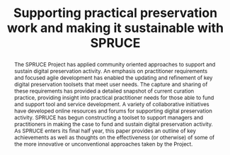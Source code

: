 ---
abstract: The SPRUCE Project has applied community oriented approaches to support
  and sustain digital preservation activity. An emphasis on practitioner requirements
  and focused agile development has enabled the updating and refinement of key digital
  preservation toolsets that meet user needs. The capture and sharing of these requirements
  has provided a detailed snapshot of current curation practice, providing insight
  into practical practitioner needs for those able to fund and support tool and service
  development. A variety of collaborative initiatives have developed online resources
  and forums for supporting digital preservation activity. SPRUCE has begun constructing
  a toolset to support managers and practitioners in making the case to fund and sustain
  digital preservation activity. As SPRUCE enters its final half year, this paper
  provides an outline of key achievements as well as thoughts on the effectiveness
  (or otherwise) of some of the more innovative or unconventional approaches taken
  by the Project.
creators:
- Wheathley, Paul
- Pennock, Maureen
date: null
document_url: https://services.phaidra.univie.ac.at/api/object/o:378061/download
grand_parent: iPRES
institutions: []
keywords:
- digital preservation
- requirements
- agile development
- hackathon
- mashup
- business case
- collaboration
- lisbon
landing_page_url: https://phaidra.univie.ac.at/o:378061
language: eng
layout: publication
license: CC BY-SA 2.0 AT
notes_url: null
parent: iPRES 2013
publication_type: paper
size: 528195
slides_url: null
source_name: iPRES
title: Supporting practical preservation work and making it sustainable with SPRUCE
year: 2013
---